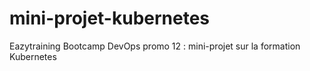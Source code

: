 # mini-projet-kubernetes
Eazytraining Bootcamp DevOps promo 12 : mini-projet sur la formation Kubernetes
